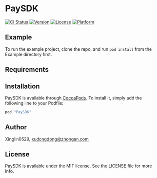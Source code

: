 # PaySDK

[![CI Status](http://img.shields.io/travis/Xinglin0529/PaySDK.svg?style=flat)](https://travis-ci.org/Xinglin0529/PaySDK)
[![Version](https://img.shields.io/cocoapods/v/PaySDK.svg?style=flat)](http://cocoapods.org/pods/PaySDK)
[![License](https://img.shields.io/cocoapods/l/PaySDK.svg?style=flat)](http://cocoapods.org/pods/PaySDK)
[![Platform](https://img.shields.io/cocoapods/p/PaySDK.svg?style=flat)](http://cocoapods.org/pods/PaySDK)

## Example

To run the example project, clone the repo, and run `pod install` from the Example directory first.

## Requirements

## Installation

PaySDK is available through [CocoaPods](http://cocoapods.org). To install
it, simply add the following line to your Podfile:

```ruby
pod "PaySDK"
```

## Author

Xinglin0529, xudongdong@zhongan.com

## License

PaySDK is available under the MIT license. See the LICENSE file for more info.
